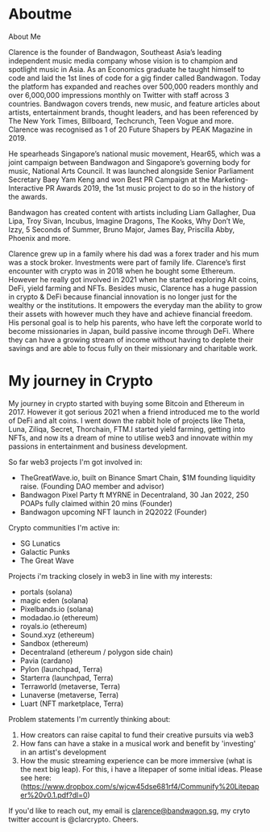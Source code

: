 # Aboutme
About Me 

Clarence is the founder of Bandwagon, Southeast Asia’s leading independent music media company whose vision is to champion and spotlight music in Asia. As an Economics graduate he taught himself to code and laid the 1st lines of code for a gig finder called Bandwagon. Today the platform has expanded and reaches over 500,000 readers monthly and over 6,000,000 impressions monthly on Twitter with staff across 3 countries. Bandwagon covers trends, new music, and feature articles about artists, entertainment brands, thought leaders, and has been referenced by The New York Times, Billboard, Techcrunch, Teen Vogue and more. Clarence was recognised as 1 of 20 Future Shapers by PEAK Magazine in 2019. 

He spearheads Singapore’s national music movement, Hear65, which was a joint campaign between Bandwagon and Singapore’s governing body for music, National Arts Council. It was launched alongside Senior Parliament Secretary Baey Yam Keng and won Best PR Campaign at the Marketing-Interactive PR Awards 2019, the 1st music project to do so in the history of the awards. 

Bandwagon has created content with artists including Liam Gallagher, Dua Lipa, Troy Sivan, Incubus, Imagine Dragons, The Kooks, Why Don’t We, Izzy, 5 Seconds of Summer, Bruno Major, James Bay, Priscilla Abby, Phoenix and more. 

Clarence grew up in a family where his dad was a forex trader and his mum was a stock broker. Investments were part of family life. Clarence’s first encounter with crypto was in 2018 when he bought some Ethereum. However he really got involved in 2021 when he started exploring Alt coins, DeFi, yield farming and NFTs. Besides music, Clarence has a huge passion in crypto & DeFi because financial innovation is no longer just for the wealthy or the institutions. It empowers the everyday man the ability to grow their assets with however much they have and achieve financial freedom. His personal goal is to help his parents, who have left the corporate world to become missionaries in Japan, build passive income through DeFi. Where they can have a growing stream of income without having to deplete their savings and are able to focus fully on their missionary and charitable work.  

# My journey in Crypto

My journey in crypto started with buying some Bitcoin and Ethereum in 2017. However it got serious 2021 when a friend introduced me to the world of DeFi and alt coins. I went down the rabbit hole of projects like Theta, Luna, Ziliqa, Secret, Thorchain, FTM.I started yield farming, getting into NFTs, and now its a dream of mine to utilise web3 and innovate within my passions in entertainment and business development. 

So far web3 projects I'm got involved in: 

- TheGreatWave.io, built on Binance Smart Chain, $1M founding liquidity raise. (Founding DAO member and advisor)
- Bandwagon Pixel Party ft MYRNE in Decentraland, 30 Jan 2022, 250 POAPs fully claimed within 20 mins (Founder) 
- Bandwagon upcoming NFT launch in 2Q2022 (Founder)

Crypto communities I'm active in: 

- SG Lunatics
- Galactic Punks
- The Great Wave 

Projects i'm tracking closely in web3 in line with my interests:

- portals (solana) 
- magic eden (solana)
- Pixelbands.io (solana) 
- modadao.io (ethereum)
- royals.io (ethereum)
- Sound.xyz (ethereum)
- Sandbox (ethereum)
- Decentraland  (ethereum / polygon side chain)
- Pavia (cardano) 
- Pylon (launchpad, Terra)
- Starterra (launchpad, Terra)
- Terraworld (metaverse, Terra)
- Lunaverse (metaverse, Terra) 
- Luart (NFT marketplace, Terra)

Problem statements I'm currently thinking about: 

1. How creators can raise capital to fund their creative pursuits via web3
2. How fans can have a stake in a musical work and benefit by 'investing' in an artist's development
3. How the music streaming experience can be more immersive (what is the next big leap). For this, i have a litepaper of some initial ideas. Please see here: (https://www.dropbox.com/s/wjcw45dse681rf4/Communify%20Litepaper%20v0.1.pdf?dl=0)

If you'd like to reach out, my email is clarence@bandwagon.sg, my cryto twitter account is @clarcrypto.
Cheers. 
